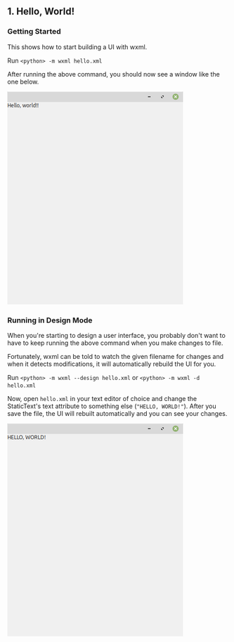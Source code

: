 ## 1. Hello, World!

### Getting Started

This shows how to start building a UI with wxml.

Run `<python> -m wxml hello.xml`

After running the above command, you should now see a window like the one below.

![picture of hello.xml running](screenshots/01.png)

### Running in Design Mode

When you're starting to design a user interface, you probably don't want to
have to keep running the above command when you make changes to file. 

Fortunately, wxml can be told to watch the given filename for changes and
when it detects modifications, it will automatically rebuild the UI for you.

Run `<python> -m wxml --design hello.xml` or `<python> -m wxml -d hello.xml`

Now, open `hello.xml` in your text editor of choice and change the StaticText's text attribute
to something else (`"HELLO, WORLD!"`). After you save the file, the UI will rebuilt automatically and
you can see your changes.

![picture of hello.xml in design mode after xml file was changed](screenshots/02.png)

